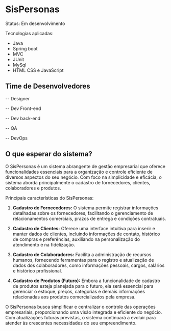 
# SisPersonas

Status: Em desenvolvimento


Tecnologias aplicadas:
-  Java
- Spring boot
- MVC
- JUnit
- MySql 
- HTML CSS e JavaScript
## Time de Desenvolvedores

-- Designer

-- Dev Front-end

-- Dev back-end

-- QA

-- DevOps



## O que esperar do sistema?

O SisPersonas é um sistema abrangente de gestão empresarial que oferece funcionalidades essenciais para a organização e controle eficiente de diversos aspectos do seu negócio. Com foco na simplicidade e eficácia, o sistema aborda principalmente o cadastro de fornecedores, clientes, colaboradores e produtos.

Principais características do SisPersonas:

1. **Cadastro de Fornecedores:** O sistema permite registrar informações detalhadas sobre os fornecedores, facilitando o gerenciamento de relacionamentos comerciais, prazos de entrega e condições contratuais.

2. **Cadastro de Clientes:** Oferece uma interface intuitiva para inserir e manter dados de clientes, incluindo informações de contato, histórico de compras e preferências, auxiliando na personalização do atendimento e na fidelização.

3. **Cadastro de Colaboradores:** Facilita a administração de recursos humanos, fornecendo ferramentas para o registro e atualização de dados dos colaboradores, como informações pessoais, cargos, salários e histórico profissional.

4. **Cadastro de Produtos (Futuro):** Embora a funcionalidade de cadastro de produtos esteja planejada para o futuro, ela será essencial para gerenciar o estoque, preços, categorias e demais informações relacionadas aos produtos comercializados pela empresa.

O SisPersonas busca simplificar e centralizar o controle das operações empresariais, proporcionando uma visão integrada e eficiente do negócio. Com atualizações futuras previstas, o sistema continuará a evoluir para atender às crescentes necessidades do seu empreendimento.
